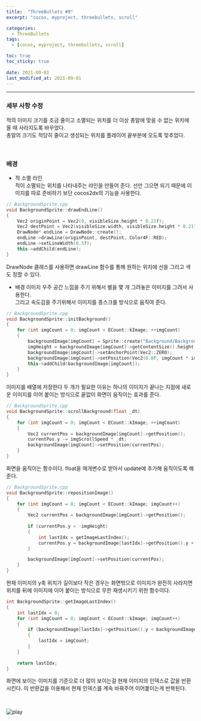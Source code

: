 ```yaml
---
title:  "ThreeBullets #9"
excerpt: "cocos, myproject, threebullets, scroll"

categories:
  - ThreeBullets
tags:
  - [cocos, myproject, threebullets, scroll]

toc: true
toc_sticky: true
 
date: 2021-09-01 
last_modified_at: 2021-09-01
---  
```


***

### 세부 사항 수정
적의 이미지 크기를 조금 줄이고 소멸되는 위치를 더 이상 총알에 맞을 수 없는 위치에 올 때 사라지도록 바꾸었다.    
총알의 크기도 적당히 줄이고 생성되는 위치를 플레이어 끝부분에 오도록 맞추었다.  

<br/>

### 배경  

* 적 소멸 라인  
적이 소멸되는 위치를 나타내주는 라인을 만들어 준다. 선만 그으면 되기 때문에 이미지를 따로 준비하기 보단 cocos2dx의 기능을 사용한다.  

```cpp
// BackgroundSprite.cpp
void BackgroundSprite::drawEndLine()
{
	Vec2 originPoint = Vec2(0, visibleSize.height * 0.21f);
	Vec2 destPoint = Vec2(visibleSize.width, visibleSize.height * 0.21f);
	DrawNode* endLine = DrawNode::create();
	endLine->drawLine(originPoint, destPoint, Color4F::RED);
	endLine->setLineWidth(0.5f);
	this->addChild(endLine);
}
```

DrawNode 클래스를 사용하면 drawLine 함수를 통해 원하는 위치에 선을 그리고 색도 정할 수 있다.  

* 배경 이미지
우주 공간 느낌을 주기 위해서 별을 몇 개 그려놓은 이미지를 그려서 사용한다.  
그리고 속도감을 주기위해서 이미지를 종스크롤 방식으로 움직여 준다.  

```cpp
// BackgroundSprite.cpp
void BackgroundSprite::initBackground()
{
	for (int imgCount = 0; imgCount < ECount::kImage; ++imgCount)
	{
		backgroundImage[imgCount] = Sprite::create("Background/BackgroundSprite.png");
		imgHeight = backgroundImage[imgCount]->getContentSize().height * backgroundImage[imgCount]->getScale();
		backgroundImage[imgCount]->setAnchorPoint(Vec2::ZERO);
		backgroundImage[imgCount]->setPosition(Vec2(0.0f, imgCount * imgHeight));
		this->addChild(backgroundImage[imgCount]);
	}
}
```

이미지를 배열에 저장한다 두 개가 필요한 이유는 하나의 이미지가 끝나는 지점에 새로운 이미지를 이어 붙이는 방식으로 끝없이 화면이 움직이는 효과를 준다.  

```cpp
// BackgroundSprite.cpp
void BackgroundSprite::scrollBackground(float _dt)
{
	for (int imgCount = 0; imgCount < ECount::kImage; ++imgCount)
	{
		Vec2 currentPos = backgroundImage[imgCount]->getPosition();
		currentPos.y -= imgScrollSpeed * _dt;
		backgroundImage[imgCount]->setPosition(currentPos);
	}
}
```

화면을 움직이는 함수이다. float을 매개변수로 받아서 update에 추가해 움직이도록 해준다. 

```cpp
// BackgroundSprite.cpp
void BackgroundSprite::repositionImage()
{
	for (int imgCount = 0; imgCount < ECount::kImage; imgCount++)
	{
		Vec2 currentPos = backgroundImage[imgCount]->getPosition();
		
		if (currentPos.y < -imgHeight)
		{
			int lastIdx = getImageLastIndex();
			currentPos.y = backgroundImage[lastIdx]->getPosition().y + imgHeight;
		}

		backgroundImage[imgCount]->setPosition(currentPos);
	}
}
```

현재 이미지의 y축 위치가 길이보다 작은 경우는 화면밖으로 이미지가 완전히 사라지면 위치를 뒤에 이미지에 이어 붙이는 방식으로 무한 재생시키기 위한 함수이다.  

```cpp
int BackgroundSprite::getImageLastIndex()
{
	int lastIdx = 0;
	for (int imgCount = 0; imgCount < ECount::kImage; imgCount++)
	{
		if (backgroundImage[lastIdx]->getPosition().y < backgroundImage[imgCount]->getPosition().y)
		{
			lastIdx = imgCount;
		}
	}
	
	return lastIdx;
}
``` 

화면에 보이는 이미지를 기준으로 더 많이 보이는걸 현재 이미지의 인덱스로 값을 반환시킨다. 이 반환값을 이용해서 현재 인덱스를 계속 바꿔주어 이어붙이는게 반복된다.  

<br/>

![play](/assets/images/20210901_Posting_cocos/1.gif)

